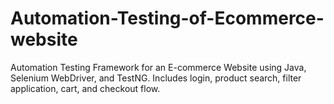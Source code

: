 # Automation-Testing-of-Ecommerce-website
Automation Testing Framework for an E-commerce Website using Java, Selenium WebDriver, and TestNG. Includes login, product search, filter application, cart, and checkout flow.
